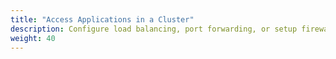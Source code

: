 ```yaml
---
title: "Access Applications in a Cluster"
description: Configure load balancing, port forwarding, or setup firewall or DNS configurations to access applications in a cluster.
weight: 40
---
```


